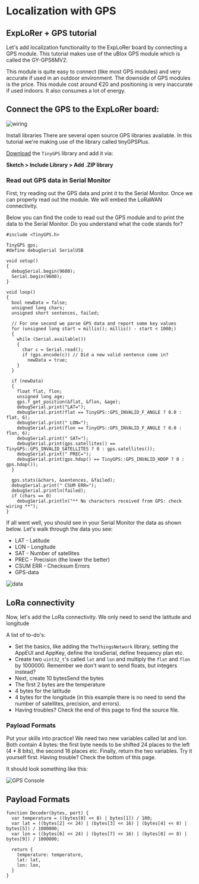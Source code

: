 # Localization with GPS

## ExpLoRer + GPS tutorial
Let's add localization functionality to the ExpLoRer board by connecting a GPS module. This tutorial makes use of the uBlox GPS module which is called the GY-GPS6MV2.

This module is quite easy to connect (like most GPS modules) and very accurate if used in an outdoor environment. The downside of GPS modules is the price. This module cost around €20 and positioning is very inaccurate if used indoors. It also consumes a lot of energy.

## Connect the GPS to the ExpLoRer board:

![wiring](https://course.lorawanacademy.com/assets/courseware/v1/09de9f40ff3d865ab7e74330a9fc72d5/asset-v1:_+_+V1+type@asset+block/Artboard_1.jpg)

Install libraries
There are several open source GPS libraries available. In this tutorial we're making use of the library called tinyGPSPlus.

[Download](https://github.com/mikalhart/TinyGPS) the `TinyGPS` library and add it via: 

**Sketch > Include Library > Add .ZIP library**

### Read out GPS data in Serial Monitor
First, try reading out the GPS data and print it to the Serial Monitor. Once we can properly read out the module. We will embed the LoRaWAN connectivity. 

Below you can find the code to read out the GPS module and to print the data to the Serial Monitor. Do you understand what the code stands for?

```
#include <TinyGPS.h>

TinyGPS gps;
#define debugSerial SerialUSB

void setup()
{
  debugSerial.begin(9600);
  Serial.begin(9600);
}

void loop()
{
  bool newData = false;
  unsigned long chars;
  unsigned short sentences, failed;

  // For one second we parse GPS data and report some key values
  for (unsigned long start = millis(); millis() - start < 1000;)
  {
    while (Serial.available())
    {
      char c = Serial.read();
      if (gps.encode(c)) // Did a new valid sentence come in?
        newData = true;
    }
  }

  if (newData)
  {
    float flat, flon;
    unsigned long age;
    gps.f_get_position(&flat, &flon, &age);
    debugSerial.print("LAT=");
    debugSerial.print(flat == TinyGPS::GPS_INVALID_F_ANGLE ? 0.0 : flat, 6);
    debugSerial.print(" LON=");
    debugSerial.print(flon == TinyGPS::GPS_INVALID_F_ANGLE ? 0.0 : flon, 6);
    debugSerial.print(" SAT=");
    debugSerial.print(gps.satellites() == TinyGPS::GPS_INVALID_SATELLITES ? 0 : gps.satellites());
    debugSerial.print(" PREC=");
    debugSerial.print(gps.hdop() == TinyGPS::GPS_INVALID_HDOP ? 0 : gps.hdop());
  }
  
  gps.stats(&chars, &sentences, &failed);
  debugSerial.print(" CSUM ERR=");
  debugSerial.println(failed);
  if (chars == 0)
    debugSerial.println("** No characters received from GPS: check wiring **");
}
```

If all went well, you should see in your Serial Monitor the data as shown below. Let's walk through the data you see:

* LAT - Latitude
* LON - Longitude
* SAT - Number of satellites
* PREC - Precision (the lower the better)
* CSUM ERR - Checksum Errors
* GPS-data

![data](
https://course.lorawanacademy.com/assets/courseware/v1/4542e9949f256a45412e00c52cc54072/asset-v1:_+_+V1+type@asset+block/GPS-data.png)


## LoRa connectivity
Now, let's add the LoRa connectivity. We only need to send the latitude and longitude

A list of to-do's:

* Set the basics, like adding the `TheThingsNetwork` library, setting the AppEUI and AppKey, define the loraSerial, define frequency plan etc.
* Create two `uint32_t`'s called `lat` and `lon` and multiply the `flat` and `flon` by 1000000. Remember we don't want to send floats, but integers instead?
* Next, create 10 bytesSend the bytes
 * The first 2 bytes are the temperature
 * 4 bytes for the latitude
 * 4 bytes for the longitude (in this example there is no need to send the number of satellites, precision, and errors).
* Having troubles? Check the end of this page to find the source file.


### Payload Formats
Put your skills into practice! We need two new variables called lat and lon. Both contain 4 bytes: the first byte needs to be shifted 24 places to the left (4 * 8 bits), the second 16 places etc. Finally, return the two variables. Try it yourself first. Having trouble? Check the bottom of this page.

It should look something like this:

![GPS Console](https://course.lorawanacademy.com/assets/courseware/v1/91066f19b0d304df264d071dbff03f7d/asset-v1:_+_+V1+type@asset+block/GPS-console.png)




## Payload Formats

```
function Decoder(bytes, port) {
  var temperature = ((bytes[0] << 8) | bytes[1]) / 100;
  var lat = ((bytes[2] << 24) | (bytes[3] << 16) | (bytes[4] << 8) | bytes[5]) / 1000000;
  var lon = ((bytes[6] << 24) | (bytes[7] << 16) | (bytes[8] << 8) | bytes[9]) / 1000000;

  return {
    temperature: temperature,
    lat: lat,
    lon: lon,
  }
}
```
